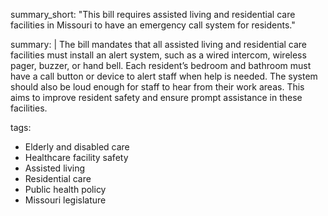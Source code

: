 summary_short: "This bill requires assisted living and residential care facilities in Missouri to have an emergency call system for residents."

summary: |
  The bill mandates that all assisted living and residential care facilities must install an alert system, such as a wired intercom, wireless pager, buzzer, or hand bell. Each resident’s bedroom and bathroom must have a call button or device to alert staff when help is needed. The system should also be loud enough for staff to hear from their work areas. This aims to improve resident safety and ensure prompt assistance in these facilities.

tags:
  - Elderly and disabled care
  - Healthcare facility safety
  - Assisted living
  - Residential care
  - Public health policy
  - Missouri legislature
